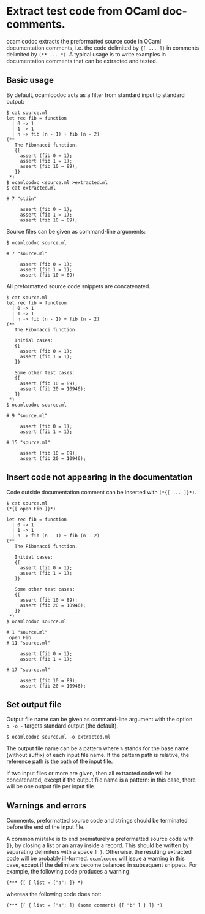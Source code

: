 # Extract test code from OCaml doc-comments.

ocamlcodoc extracts the preformatted source code in OCaml
documentation comments, i.e. the code delimited by `{[ ... ]}` in
comments delimited by `(** ... *)`. A typical usage is to write examples
in documentation comments that can be extracted and tested.

## Basic usage

By default, ocamlcodoc acts as a filter from standard input to standard output:

```
$ cat source.ml
let rec fib = function
  | 0 -> 1
  | 1 -> 1
  | n -> fib (n - 1) + fib (n - 2)
(**
   The Fibonacci function.
   {[
     assert (fib 0 = 1);
     assert (fib 1 = 1);
     assert (fib 10 = 89);
   ]}
 *)
$ ocamlcodoc <source.ml >extracted.ml
$ cat extracted.ml 

# 7 "stdin"

     assert (fib 0 = 1);
     assert (fib 1 = 1);
     assert (fib 10 = 89);
```

Source files can be given as command-line arguments:

```
$ ocamlcodoc source.ml

# 7 "source.ml"

     assert (fib 0 = 1);
     assert (fib 1 = 1);
     assert (fib 10 = 89)
```

All preformatted source code snippets are concatenated.

```
$ cat source.ml
let rec fib = function
  | 0 -> 1
  | 1 -> 1
  | n -> fib (n - 1) + fib (n - 2)
(**
   The Fibonacci function.

   Initial cases:
   {[
     assert (fib 0 = 1);
     assert (fib 1 = 1);
   ]}

   Some other test cases:
   {[
     assert (fib 10 = 89);
     assert (fib 20 = 10946);
   ]}
 *)
$ ocamlcodoc source.ml

# 9 "source.ml"

     assert (fib 0 = 1);
     assert (fib 1 = 1);
   
# 15 "source.ml"

     assert (fib 10 = 89);
     assert (fib 20 = 10946);
```

## Insert code not appearing in the documentation

Code outside documentation comment can be inserted with `(*{[ ... ]}*)`.

```
$ cat source.ml
(*{[ open Fib ]}*)

let rec fib = function
  | 0 -> 1
  | 1 -> 1
  | n -> fib (n - 1) + fib (n - 2)
(**
   The Fibonacci function.

   Initial cases:
   {[
     assert (fib 0 = 1);
     assert (fib 1 = 1);
   ]}

   Some other test cases:
   {[
     assert (fib 10 = 89);
     assert (fib 20 = 10946);
   ]}
 *)
$ ocamlcodoc source.ml

# 1 "source.ml"
 open Fib 
# 11 "source.ml"

     assert (fib 0 = 1);
     assert (fib 1 = 1);
   
# 17 "source.ml"

     assert (fib 10 = 89);
     assert (fib 20 = 10946);
```

## Set output file

Output file name can be given as command-line argument with the option `-o`.
`-o -` targets standard output (the default).

```
$ ocamlcodoc source.ml -o extracted.ml
```

The output file name can be a pattern where `%` stands for the base
name (without suffix) of each input file name. If the pattern path is
relative, the reference path is the path of the input file.

If two input files or more are given, then all extracted code will be
concatenated, except if the output file name is a pattern: in this
case, there will be one output file per input file.

## Warnings and errors

Comments, preformatted source code and strings should be terminated
before the end of the input file.

A common mistake is to end prematurely a preformatted source code with
`]}`, by closing a list or an array inside a record. This should be
written by separating delimiters with a space `] }`.  Otherwise,
the resulting extracted code will be probably ill-formed. `ocamlcodoc`
will issue a warning in this case, except if the delimiters become
balanced in subsequent snippets. For example, the following code
produces a warning:
```
(*** {[ { list = ["a"; ]} *)
```
whereas the following code does not:
```
(*** {[ { list = ["a"; ]} (some comment) {[ "b" ] } ]} *)
```